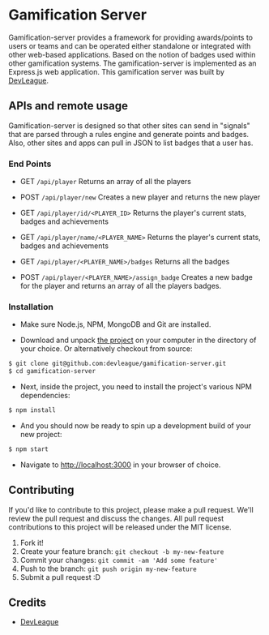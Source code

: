 # Gamification Server

Gamification-server provides a framework for providing awards/points to users or teams and can be operated either standalone or integrated with other web-based applications. Based on the notion of badges used within other gamification systems. The gamification-server is implemented as an Express.js web application. This gamification server was built by [DevLeague](http://www.devleague.com/).


## APIs and remote usage

Gamification-server is designed so that other sites can send in "signals" that are parsed through a rules engine and generate points and badges.  Also, other sites and apps can pull in JSON to list badges that a user has.


### End Points

* GET `/api/player`
Returns an array of all the players

* POST `/api/player/new`
Creates a new player and returns the new player

* GET `/api/player/id/<PLAYER_ID>`
Returns the player's current stats, badges and achievements

* GET `/api/player/name/<PLAYER_NAME>`
Returns the player's current stats, badges and achievements

* GET `/api/player/<PLAYER_NAME>/badges`
Returns all the badges

* POST `/api/player/<PLAYER_NAME>/assign_badge`
Creates a new badge for the player and returns an array of all the players badges.



### Installation

* Make sure Node.js, NPM, MongoDB and Git are installed.

* Download and unpack [the project](https://github.com/devleague/gamification-server) on your computer in the directory of your choice. Or alternatively checkout from source:

```bash
$ git clone git@github.com:devleague/gamification-server.git
$ cd gamification-server
```

* Next, inside the project, you need to install the project's various NPM dependencies:

```bash
$ npm install
```

* And you should now be ready to spin up a development build of your new project:

```bash
$ npm start
```

* Navigate to [http://localhost:3000](http://localhost:3000) in your browser of choice.

## Contributing

If you'd like to contribute to this project, please make a pull request. We'll review the pull request and discuss the changes. All pull request contributions to this project will be released under the MIT license.

1. Fork it!
2. Create your feature branch: ```git checkout -b my-new-feature```
3. Commit your changes: ```git commit -am 'Add some feature'```
4. Push to the branch: ````git push origin my-new-feature````
5. Submit a pull request :D

## Credits

- [DevLeague](http://www.devleague.com/)
